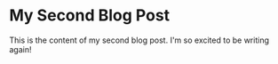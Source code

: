 # My Second Blog Post

This is the content of my second blog post.  I'm so excited to be writing again!
